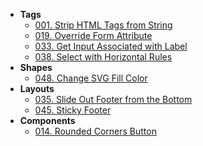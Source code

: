 - **Tags**
  - [001. Strip HTML Tags from String](tags/001-js-strip-html-tags-from-string.md)
  - [019. Override Form Attribute](tags/019-html-override-form-attribute.md)
  - [033. Get Input Associated with Label](tags/033-js-get-input-associated-with-label.md)
  - [038. Select with Horizontal Rules](tags/038-html-hr-in-select.md)
- **Shapes**
  - [048. Change SVG Fill Color](shapes/048-css-change-svg-fill-color.md)
- **Layouts**
  - [035. Slide Out Footer from the Bottom](layouts/035-css-slideout-reveal-footer.md)
  - [045. Sticky Footer](layouts/045-css-sticky-footer.md)
- **Components**
  - [014. Rounded Corners Button](components/014-css-rounded-corners-button.md)
